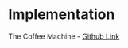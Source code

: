 # Implementation

The Coffee Machine - [Github Link](https://github.com/grandeurkoe/python-scripting-projects/tree/1f7c6b237b59c69a44ae12f8795f5ff4fd81cb03/the-coffee-machine)